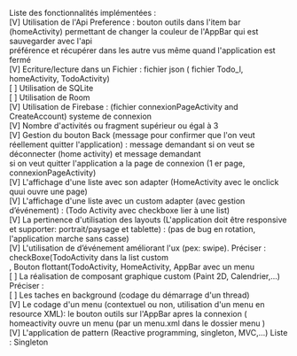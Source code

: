 Liste des fonctionnalités implémentées :
<br>
[V] Utilisation de l'Api Preference :  bouton outils dans l'item bar (homeActivity) permettant de changer la couleur de l'AppBar qui est sauvegarder avec l'api <br> préférence et récupérer dans les autre vus même quand l'application est fermé
<br>
[V] Ecriture/lecture dans un Fichier : fichier json ( fichier Todo_l, homeActivity, TodoActivity)
<br>
[ ] Utilisation de SQLite
<br>
[ ] Utilisation de Room
<br>
[V] Utilisation de Firebase : (fichier connexionPageActivity and CreateAccount) systeme de connexion 
<br>
[V] Nombre d'activités ou fragment supérieur ou égal à 3
<br>
[V] Gestion du bouton Back (message pour confirmer que l'on veut réellement quitter l'application) : message demandant si on veut se déconnecter (home activity) et message demandant
<br>
si on veut quitter l'application a la page de connexion (1 er page, connexionPageActivity)
<br>
[V] L'affichage d'une liste avec son adapter (HomeActivity avec le onclick quui ouvre une page)
<br>
[V] L'affichage d'une liste avec un custom adapter (avec gestion d’événement) : (Todo Activity avec checkboxe lier à une list)
<br>
[V] La pertinence d'utilisation des layouts (L'application doit être responsive et supporter: portrait/paysage et tablette) : (pas de bug en rotation, 
<br>l'application marche sans casse)<br>
[V] L'utilisation de d’événement améliorant l'ux (pex: swipe). Préciser : checkBoxe(TodoActivity dans la list custom<br>
, Bouton flottant(TodoActivity, HomeActivity, AppBar avec un menu <br>
[ ] La réalisation de composant graphique custom (Paint 2D, Calendrier,...) Préciser :<br>
[ ] Les taches en background (codage du démarrage d'un thread)<br>
[V] Le codage d'un menu (contextuel ou non, utilisation d'un menu en resource XML): le bouton outils sur l'AppBar apres la connexion ( homeactivity ouvre un menu (par un menu.xml dans le dossier menu )<br>
[V] L'application de pattern (Reactive programming, singleton, MVC,...) Liste : Singleton<br>
